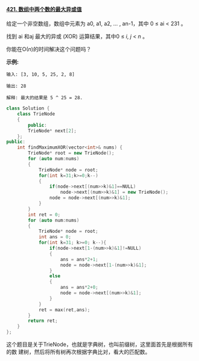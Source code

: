 #### [421. 数组中两个数的最大异或值](https://leetcode-cn.com/problems/maximum-xor-of-two-numbers-in-an-array/)

给定一个非空数组，数组中元素为 a0, a1, a2, … , an-1，其中 0 ≤ ai < 231 。

找到 ai 和aj 最大的异或 (XOR) 运算结果，其中0 ≤ *i*, *j* < *n* 。

你能在O(*n*)的时间解决这个问题吗？

**示例:**

```
输入: [3, 10, 5, 25, 2, 8]

输出: 28

解释: 最大的结果是 5 ^ 25 = 28.
```



```cpp
class Solution {
    class TrieNode
    {
        public:
        TrieNode* next[2];
    };
public:
    int findMaximumXOR(vector<int>& nums) {
        TrieNode* root = new TrieNode();
        for (auto num:nums)
        {
            TrieNode* node = root;
            for(int k=31;k>=0;k--)
            {
                if(node->next[(num>>k)&1]==NULL)
                    node->next[(num>>k)&1] = new TrieNode();
                node = node->next[(num>>k)&1];
            }
        }
        int ret = 0;
        for (auto num:nums)
        {
            TrieNode* node = root;
            int ans = 0;
            for(int k=31; k>=0; k--){
                if(node->next[1-(num>>k)&1]!=NULL)
                {
                    ans = ans*2+1;
                    node = node->next[1-(num>>k)&1];
                }
                else
                {
                    ans = ans*2+0;
                    node = node->next[(num>>k)&1];
                }
            }
            ret = max(ret,ans);
        }
        return ret;
    }
};
```

这个题目是关于TrieNode，也就是字典树，也叫前缀树，这里面首先是根据所有的数 建树，然后将所有树再次根据字典比对，看大的匹配数。